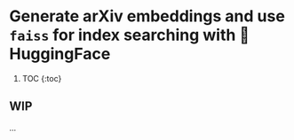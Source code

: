 # Generate arXiv embeddings and use `faiss` for index searching with 🤗 HuggingFace

1. TOC
{:toc}

## WIP

...

